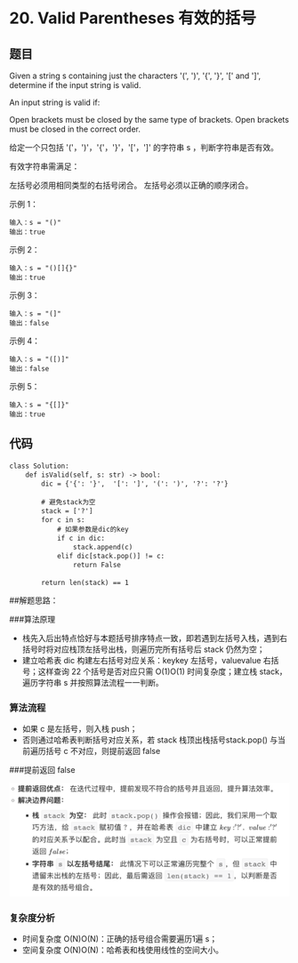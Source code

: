 # 20. Valid Parentheses 有效的括号

## 题目

Given a string s containing just the characters '(', ')', '{', '}', '[' and ']', determine if the input string is valid.

An input string is valid if:

Open brackets must be closed by the same type of brackets.
Open brackets must be closed in the correct order.



给定一个只包括 '('，')'，'{'，'}'，'['，']' 的字符串 s ，判断字符串是否有效。

有效字符串需满足：

左括号必须用相同类型的右括号闭合。
左括号必须以正确的顺序闭合。
 

示例 1：

	输入：s = "()"
	输出：true
示例 2：

	输入：s = "()[]{}"
	输出：true
示例 3：

	输入：s = "(]"
	输出：false
示例 4：

	输入：s = "([)]"
	输出：false
示例 5：

	输入：s = "{[]}"
	输出：true


## 代码

	class Solution:
	    def isValid(self, s: str) -> bool:
	        dic = {'{': '}',  '[': ']', '(': ')', '?': '?'}
	
	        # 避免stack为空
	        stack = ['?']
	        for c in s:  
	            # 如果参数是dic的key  
	            if c in dic: 
	                stack.append(c)
	            elif dic[stack.pop()] != c:
	                return False
	
	        return len(stack) == 1


##解题思路：

###算法原理

* 栈先入后出特点恰好与本题括号排序特点一致，即若遇到左括号入栈，遇到右括号时将对应栈顶左括号出栈，则遍历完所有括号后 stack 仍然为空；
* 建立哈希表 dic 构建左右括号对应关系：keykey 左括号，valuevalue 右括号；这样查询 22 个括号是否对应只需 O(1)O(1) 时间复杂度；建立栈 stack，遍历字符串 s 并按照算法流程一一判断。
 
### 算法流程

* 如果 c 是左括号，则入栈 push；
* 否则通过哈希表判断括号对应关系，若 stack 栈顶出栈括号stack.pop() 与当前遍历括号 c 不对应，则提前返回 false


###提前返回 false

![](Images/5.png)

### 复杂度分析

* 时间复杂度 O(N)O(N)：正确的括号组合需要遍历1遍 s；
* 空间复杂度 O(N)O(N)：哈希表和栈使用线性的空间大小。


